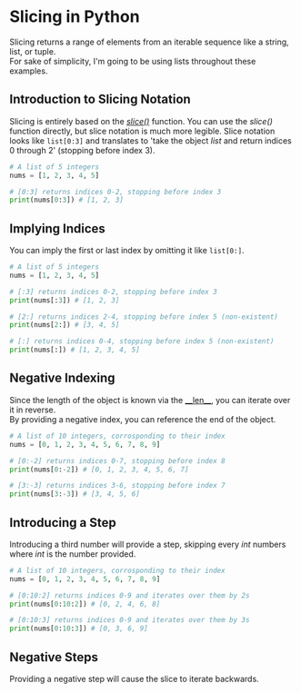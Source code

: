 # Slicing in Python
Slicing returns a range of elements from an iterable sequence like a string, list, or tuple. <br />
For sake of simplicity, I'm going to be using lists throughout these examples.

## Introduction to Slicing Notation
Slicing is entirely based on the [_slice()_](https://www.w3schools.com/python/ref_func_slice.asp) function.
You can use the _slice()_ function directly, but slice notation is much more legible. Slice notation looks like
`list[0:3]` and translates to 'take the object _list_ and return indices 0 through 2' (stopping before index 3).

```Python
# A list of 5 integers
nums = [1, 2, 3, 4, 5]

# [0:3] returns indices 0-2, stopping before index 3
print(nums[0:3]) # [1, 2, 3]
```

## Implying Indices
You can imply the first or last index by omitting it like `list[0:]`.

```Python
# A list of 5 integers
nums = [1, 2, 3, 4, 5]

# [:3] returns indices 0-2, stopping before index 3
print(nums[:3]) # [1, 2, 3]

# [2:] returns indices 2-4, stopping before index 5 (non-existent)
print(nums[2:]) # [3, 4, 5]

# [:] returns indices 0-4, stopping before index 5 (non-existent)
print(nums[:]) # [1, 2, 3, 4, 5]
```

## Negative Indexing
Since the length of the object is known via the [\_\_len\_\_](https://stackoverflow.com/questions/49929998/what-is-magic-about-len/49930062), you can iterate over it in 
reverse. <br /> 
By providing a negative index, you can reference the end of the object. 

```Python
# A list of 10 integers, corrosponding to their index
nums = [0, 1, 2, 3, 4, 5, 6, 7, 8, 9]

# [0:-2] returns indices 0-7, stopping before index 8
print(nums[0:-2]) # [0, 1, 2, 3, 4, 5, 6, 7]

# [3:-3] returns indices 3-6, stopping before index 7
print(nums[3:-3]) # [3, 4, 5, 6]
```

## Introducing a Step
Introducing a third number will provide a step, skipping every _int_ numbers where _int_ is the number provided. <br />

```Python
# A list of 10 integers, corrosponding to their index
nums = [0, 1, 2, 3, 4, 5, 6, 7, 8, 9]

# [0:10:2] returns indices 0-9 and iterates over them by 2s
print(nums[0:10:2]) # [0, 2, 4, 6, 8]

# [0:10:3] returns indices 0-9 and iterates over them by 3s
print(nums[0:10:3]) # [0, 3, 6, 9]
```

## Negative Steps
Providing a negative step will cause the slice to iterate backwards.

```Python

```
